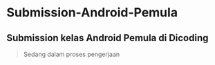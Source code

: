 # Submission-Android-Pemula
## Submission kelas Android Pemula di Dicoding

> Sedang dalam proses pengerjaan
